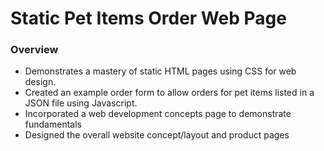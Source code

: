 # Static Pet Items Order Web Page

### Overview 

- Demonstrates a mastery of static HTML pages using CSS for web design. 
- Created an example order form to allow orders for pet items listed in a JSON file using Javascript.
- Incorporated a web development concepts page to demonstrate fundamentals 
- Designed the overall website concept/layout and product pages
